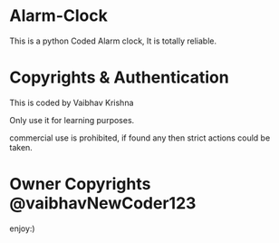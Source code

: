 # Alarm-Clock
This is a python Coded Alarm clock, It is totally reliable.

# Copyrights & Authentication

This is coded by Vaibhav Krishna

Only use it for learning purposes.

commercial use is prohibited,
if found any then strict actions could be taken.

# Owner Copyrights @vaibhavNewCoder123

enjoy:)
